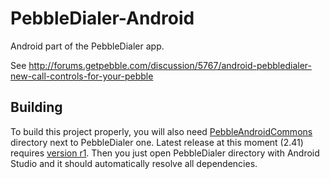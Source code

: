 PebbleDialer-Android
====================

Android part of the PebbleDialer app.

See http://forums.getpebble.com/discussion/5767/android-pebbledialer-new-call-controls-for-your-pebble

## Building

To build this project properly, you will also need [PebbleAndroidCommons](https://github.com/matejdro/PebbleAndroidCommons) directory next to PebbleDialer one. Latest release at this moment (2.41) requires [version r1](https://github.com/matejdro/PebbleAndroidCommons/tree/r1).  Then you just open PebbleDialer directory with Android Studio and it should automatically resolve all dependencies.